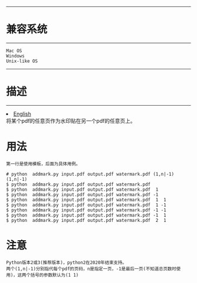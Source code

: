 ------------
# 兼容系统 #
-----------
	Mac OS
	Windows
	Unix-like OS

-------------
# 描述      #
-------------
<li><a href="README.md">English</a></li>
将某个pdf的任意页作为水印贴在另一个pdf的任意页上。

# 用法 #
	第一行是使用模板，后面为具体用例。

	# python  addmark.py input.pdf output.pdf watermark.pdf (1,n|-1) (1,n|-1)
	$ python  addmark.py input.pdf output.pdf watermark.pdf 
	$ python  addmark.py input.pdf output.pdf watermark.pdf  1
	$ python  addmark.py input.pdf output.pdf watermark.pdf -1
	$ python  addmark.py input.pdf output.pdf watermark.pdf  1  1
	$ python  addmark.py input.pdf output.pdf watermark.pdf  1 -1
	$ python  addmark.py input.pdf output.pdf watermark.pdf -1 -1
	$ python  addmark.py input.pdf output.pdf watermark.pdf -1  1
	$ python  addmark.py input.pdf output.pdf watermark.pdf  2  1

# 注意 #
	Python版本2或3(推荐版本)，python2在2020年结束支持。
	两个(1,n|-1)分别指代每个pdf的页码，n是指定一页，-1是最后一页(不知道总页数时使用)，这两个括号的参数默认为(1 1)
